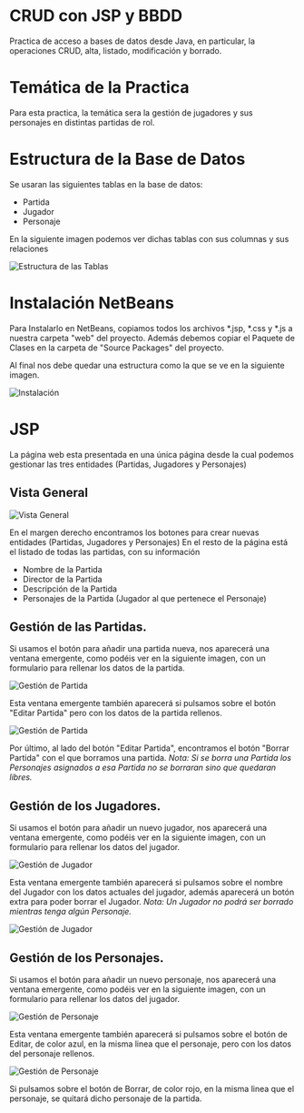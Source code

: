# CRUD con JSP y BBDD

  Practica de acceso a bases de datos desde Java, en particular, la operaciones CRUD, alta, listado, modificación y borrado.

# Temática de la Practica

  Para esta practica, la temática sera la gestión de jugadores y sus personajes en distintas partidas de rol.

# Estructura de la Base de Datos

  Se usaran las siguientes tablas en la base de datos:

  * Partida
  * Jugador
  * Personaje

  En la siguiente imagen podemos ver dichas tablas con sus columnas y sus relaciones
  
  ![Estructura de las Tablas](https://github.com/GuillermoGarcia/dam-2018-crud-jsp-personajes-rol/blob/master/jspcrud01.jpg)

# Instalación NetBeans

  Para Instalarlo en NetBeans, copiamos todos los archivos *.jsp, *.css y *.js a nuestra carpeta "web" del proyecto.
  Además debemos copiar el Paquete de Clases en la carpeta de "Source Packages" del proyecto.

  Al final nos debe quedar una estructura como la que se ve en la siguiente imagen.

  ![Instalación](https://github.com/GuillermoGarcia/dam-2018-crud-jsp-personajes-rol/blob/master/jspcrud09.jpg)

# JSP

  La página web esta presentada en una única página desde la cual podemos gestionar las tres entidades (Partidas, Jugadores y Personajes)

## Vista General

  ![Vista General](https://github.com/GuillermoGarcia/dam-2018-crud-jsp-personajes-rol/blob/master/jspcrud02.png)

  En el margen derecho encontramos los botones para crear nuevas entidades (Partidas, Jugadores y Personajes)
  En el resto de la página está el listado de todas las partidas, con su información
  * Nombre de la Partida
  * Director de la Partida
  * Descripción de la Partida
  * Personajes de la Partida (Jugador al que pertenece el Personaje)
  
## Gestión de las Partidas.

  Si usamos el botón para añadir una partida nueva, nos aparecerá una ventana emergente, como podéis ver en la siguiente imagen, con un formulario para rellenar los datos de la partida.

  ![Gestión de Partida](https://github.com/GuillermoGarcia/dam-2018-crud-jsp-personajes-rol/blob/master/jspcrud05.png)

  Esta ventana emergente también aparecerá si pulsamos sobre el botón "Editar Partida" pero con los datos de la partida rellenos.

  ![Gestión de Partida](https://github.com/GuillermoGarcia/dam-2018-crud-jsp-personajes-rol/blob/master/jspcrud06.png)

  Por último, al lado del botón "Editar Partida", encontramos el botón "Borrar Partida" con el que borramos una partida.
  _Nota: Si se borra una Partida los Personajes asignados a esa Partida no se borraran sino que quedaran libres._

## Gestión de los Jugadores.

  Si usamos el botón para añadir un nuevo jugador, nos aparecerá una ventana emergente, como podéis ver en la siguiente imagen, con un formulario para rellenar los datos del jugador.

  ![Gestión de Jugador](https://github.com/GuillermoGarcia/dam-2018-crud-jsp-personajes-rol/blob/master/jspcrud03.png)

  Esta ventana emergente también aparecerá si pulsamos sobre el nombre del Jugador con los datos actuales del jugador, además aparecerá un botón extra para poder borrar el Jugador.
  _Nota: Un Jugador no podrá ser borrado mientras tenga algún Personaje._

  ![Gestión de Jugador](https://github.com/GuillermoGarcia/dam-2018-crud-jsp-personajes-rol/blob/master/jspcrud04.png)

## Gestión de los Personajes.

  Si usamos el botón para añadir un nuevo personaje, nos aparecerá una ventana emergente, como podéis ver en la siguiente imagen, con un formulario para rellenar los datos del jugador.

  ![Gestión de Personaje](https://github.com/GuillermoGarcia/dam-2018-crud-jsp-personajes-rol/blob/master/jspcrud07.png)

  Esta ventana emergente también aparecerá si pulsamos sobre el botón de Editar, de color azul, en la misma linea que el personaje, pero con los datos del personaje rellenos.

  ![Gestión de Personaje](https://github.com/GuillermoGarcia/dam-2018-crud-jsp-personajes-rol/blob/master/jspcrud08.png)

  Si pulsamos sobre el botón de Borrar, de color rojo, en la misma linea que el personaje, se quitará dicho personaje de la partida.